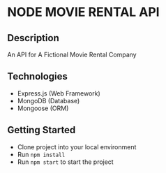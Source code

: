 # NODE MOVIE RENTAL API

## Description
An API for A Fictional Movie Rental Company

## Technologies
- Express.js (Web Framework)
- MongoDB (Database)
- Mongoose (ORM)

## Getting Started
- Clone project into your local environment
- Run `npm install`
- Run `npm start` to start the project